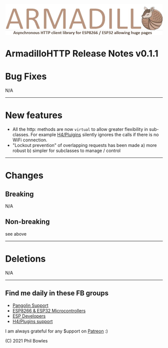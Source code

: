 ![cubans](../assets/armadillo.jpg)
# ArmadilloHTTP Release Notes v0.1.1

# Bug Fixes

N/A

---

# New features

* All the http: methods are now `virtual` to allow greater flexibility in sub-classes. For example [H4/Pluigins](https://github.com/philbowles/h4plugins) silently ignores the calls if there is no WiFi connection.
* "Lockout prevention" of overlapping requests has been made a) more robust b) simpler for subclasses to manage / control

---

# Changes

## Breaking

N/A 

## Non-breaking

see above

---

# Deletions

N/A

---

## Find me daily in these FB groups

* [Pangolin Support](https://www.facebook.com/groups/pangolinmqtt/)
* [ESP8266 & ESP32 Microcontrollers](https://www.facebook.com/groups/2125820374390340/)
* [ESP Developers](https://www.facebook.com/groups/ESP8266/)
* [H4/Plugins support](https://www.facebook.com/groups/h4plugins)

I am always grateful for any $upport on [Patreon](https://www.patreon.com/esparto) :)

(C) 2021 Phil Bowles